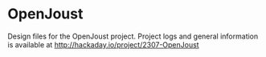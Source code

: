 OpenJoust
=========

Design files for the OpenJoust project.
Project logs and general information is available at http://hackaday.io/project/2307-OpenJoust
